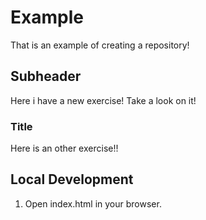 # Example

That is an example of creating a repository!

## Subheader 

Here i have a new exercise! Take a look on it!

### Title 

Here is an other exercise!!

## Local Development

1. Open index.html in your browser. 